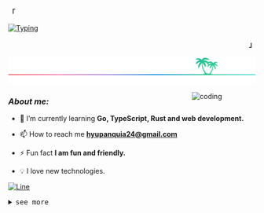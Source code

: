 <p align="left"><strong><samp>「</samp></strong></p>

[![Typing](https://readme-typing-svg.demolab.com?font=IBM+Plex+Serif&size=25&pause=1000&color=6791c9&center=true&multiline=true&width=700&height=75&lines=+I'm+Humberto+Yupanqui+Apaza;Software+Engineering+student+with+AI+in+Peru)](#)

<p align="right"><strong><samp>」</samp></strong></p>
<p align="center"><img src="https://github.com/QuixoticCS/.github/blob/main/profile/assets/footer.svg"/></p>
 
<!-- _A Passionate Backend Developer_ -->

<img align="right" alt="coding" src="https://media.giphy.com/media/M9gbBd9nbDrOTu1Mqx/giphy.gif?height=75" width="130"/>

### **_About me:_**

- 🌱 I’m currently learning **Go, TypeScript, Rust and web development.**

- 📫 How to reach me **hyupanquia24@gmail.com**

- ⚡ Fun fact **I am fun and friendly.**

- 💡 I love new technologies. 

[![Line](https://user-images.githubusercontent.com/73097560/115834477-dbab4500-a447-11eb-908a-139a6edaec5c.gif)](#)
<details>
<summary><samp>see more</samp></summary>

### **_Social Media:_**
[![Facebook](https://user-images.githubusercontent.com/109688585/197315413-0807404e-7488-45d2-abad-1df6a566fb01.svg)](https://web.facebook.com/profile.php?id=100085827152668)
[![Instagram](https://user-images.githubusercontent.com/109688585/197315418-f47d9547-74b3-4e82-b6e3-576b76e71918.svg)](https://www.instagram.com/humbertoyupanqu3/)
[![LinkedIn](https://user-images.githubusercontent.com/109688585/197315950-06bd3031-c924-408b-9e0a-e96b968bbbd3.svg)](https://www.linkedin.com/in/humberto-yupanqui-64a299252/)
[![TikTok](https://user-images.githubusercontent.com/109688585/197315429-07ad4b38-82a5-45b3-a0f0-c3764b9280ba.svg)](https://www.tiktok.com/@humbertoyupanquii)
[![Twitter](https://user-images.githubusercontent.com/109688585/197315432-04df6483-de28-45e5-abc3-8ae4723fdda8.svg)](https://twitter.com/HumbertoYupanq3)
[![Gmail](https://user-images.githubusercontent.com/109688585/197362558-c5440ea0-3c55-4ddf-aaef-ee0f6b457068.svg)](mailto:hyupanquia24@gmail.com)
[![Codepen](https://user-images.githubusercontent.com/109688585/197363127-568d620c-1b7b-41b5-888a-629e88f54686.svg)](https://codepen.io/hyupanqui)


| _Languages_ | _Frameworks & DB_ | _Tools_ |
| --- | --- | --- |
| [![Go](https://user-images.githubusercontent.com/109688585/197362554-45787986-6193-4aa0-a9f8-31df6f9303fb.svg)](#) [![TS](https://user-images.githubusercontent.com/109688585/197362556-c1e9558e-4ad2-42d1-982f-6708efdbde47.svg)](#) [![Rust](https://user-images.githubusercontent.com/109688585/197365192-82c83268-97c8-4732-87f8-1a4937bae705.svg)](#) [![JS](https://user-images.githubusercontent.com/109688585/197362557-0d63e7db-7c66-4e76-a370-6db56dbfc4b8.svg)](#) [![Java](https://user-images.githubusercontent.com/109688585/197363128-ecd2856c-cdee-4db1-8018-f6d107cedf00.svg)](#) [![Python](https://user-images.githubusercontent.com/109688585/197363129-158e984d-6d5f-450e-90c2-4ea1290ece63.svg)](#) [![HTML](https://user-images.githubusercontent.com/109688585/197362561-966129ae-b464-430e-bdf6-eb0f25961409.svg)](#) [![CSS](https://user-images.githubusercontent.com/109688585/197362562-4900a3af-3815-4782-b837-080d41548bb6.svg)](#) |  [![TailwindCSS](https://user-images.githubusercontent.com/109688585/197369294-e1cbd387-8cc2-432e-9354-6bf226e330f8.svg)](#) [![Bootstrap](https://user-images.githubusercontent.com/109688585/197368124-22fdfb60-2b01-470d-bee3-22706d913da1.svg)](#) [![React](https://user-images.githubusercontent.com/109688585/197575187-526d7352-9897-49c8-acd4-eaecdc13df60.svg)](#) [![RxJS](https://user-images.githubusercontent.com/109688585/197423625-2cc705a4-88a0-46e2-99dd-fd94c3397a52.svg)](#) [![MySQL](https://user-images.githubusercontent.com/109688585/197368127-592f624c-6302-4da3-a92d-ca506bc0582b.svg)](#) [![Oracle](https://user-images.githubusercontent.com/109688585/197368129-ff00f1d0-259b-4bd5-9fb5-32cc928319e7.svg)](#) [![SQLServer](https://user-images.githubusercontent.com/109688585/197368130-f31be3d3-139f-4fb9-8f10-fdf3a213a1e5.svg)](#) | [![VSCode](https://user-images.githubusercontent.com/109688585/197362551-513b74fa-b693-44c9-b714-9c260cee754d.svg)](#) [![Android Studio](https://user-images.githubusercontent.com/109688585/197575191-4b8a0ac8-d94e-4176-aeb7-857fbf0d8efd.svg)](#) [![Git](https://user-images.githubusercontent.com/109688585/197362563-dfad7972-a398-413d-8f5c-72b2fc9777e7.svg)](#) [![NodeJS](https://user-images.githubusercontent.com/109688585/197575179-82e77332-b3a8-42a4-8e83-aa170176dfac.svg)](#) [![Linux](https://user-images.githubusercontent.com/109688585/197364147-2bbbfb32-c023-4e9d-91f5-4dfa59b71917.svg)](#) [![NPM](https://user-images.githubusercontent.com/109688585/197362559-24a6a5de-86b5-4ba4-93ed-62d80c9bb010.svg)](#) [![Bash](https://user-images.githubusercontent.com/109688585/197369353-a5d758dc-5f7a-46c3-9ffd-ec0046da7902.svg)](#) [![Figma](https://user-images.githubusercontent.com/109688585/197363125-6884cc58-31a7-4a3e-a9a1-5d36ec2820c5.svg)](#)|

<p align="center">&nbsp;<img width="45%" height="190px" src="https://github-readme-stats.vercel.app/api?username=hyupanqui&show_icons=true&locale=en&&count_private=true&hide_border=true&title_color=00bfbf&icon_color=00bfbf&text_color=c9d1d9&bg_color=0d1117" alt="hyupanqui" /> <img width="45%" height="190px" src="https://github-readme-stats.vercel.app/api/top-langs?username=hyupanqui&show_icons=true&locale=en&layout=compact&hide_border=true&title_color=00bfbf&text_color=00bfbf&bg_color=0d1117" alt="hyupanqui" /></p>

<img align="left" src="https://raw.githubusercontent.com/archcraft-os/.github/main/profile/assets/logo.gif"  width="120" alt="Archcraft">

```diff
~/ fetch
@@novice programming student@@
+ he/him/his
- I live in Cusco, Peru
! coff
```